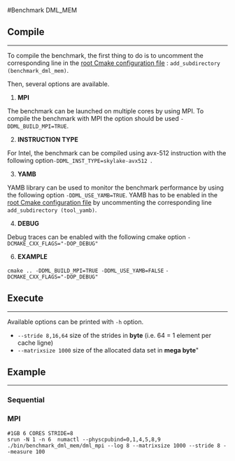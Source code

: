 #Benchmark DML_MEM


## Compile

----------

To compile the benchmark, the first thing to do is to uncomment the corresponding line in the [root Cmake configuration file](src/CMakeLists.txt) : `add_subdirectory (benchmark_dml_mem)`.

Then, several options are available.

1. **MPI**

The benchmark can be launched on multiple cores by using MPI. 
To compile the benchmark with MPI the option should be used `-DDML_BUILD_MPI=TRUE`. 

2. **INSTRUCTION TYPE**

For Intel, the benchmark can be compiled using avx-512 instruction with the following option`-DDML_INST_TYPE=skylake-avx512 `.

3. **YAMB**

YAMB library can be used to monitor the benchmark performance by using the following option `-DDML_USE_YAMB=TRUE`. 
YAMB has to be enabled in the [root Cmake configuration file](src/CMakeLists.txt) by uncommenting the corresponding line `add_subdirectory (tool_yamb)`.

4. **DEBUG**

Debug traces can be enabled with the following cmake option `-DCMAKE_CXX_FLAGS="-DOP_DEBUG"`

6. **EXAMPLE**

`cmake .. -DDML_BUILD_MPI=TRUE -DDML_USE_YAMB=FALSE` `-DCMAKE_CXX_FLAGS="-DOP_DEBUG"`








## Execute

----------

Available options can be printed with `-h` option.

- ``--stride 8,16,64`` size of the strides in **byte** (i.e. 64 = 1 element per cache ligne)
- ``--matrixsize 1000`` size of the allocated data set in **mega byte**"


## Example

---------

### Sequential

### MPI
```
#1GB 6 CORES STRIDE=8
srun -N 1 -n 6  numactl --physcpubind=0,1,4,5,8,9 ./bin/benchmark_dml_mem/dml_mpi --log 8 --matrixsize 1000 --stride 8 --measure 100
```
